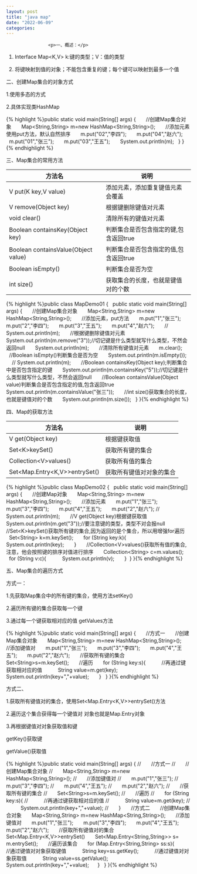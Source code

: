 ```yaml
---
layout: post
title: "java map"
date: "2022-06-09"
categories: 
---
```


                    <p>一、概述：</p> 
<ol>
<li> <p>Interface Map&lt;K,V&gt; k:键的类型；V：值的类型</p> </li>
<li> <p>将键映射到值的对象；不能包含重复的键；每个键可以映射到最多一个值</p> </li>
</ol>
<p>二、创建Map集合的对象方式</p> 
<p>1.使用多态的方式</p> 
<p>2.具体实现类HashMap</p> 
{% highlight %}public static void main(String[] args) {
        //创建Map集合对象
        Map&lt;String,String&gt; m=new HashMap&lt;String,String&gt;();
        //添加元素使用put方法，默认自然排序
        m.put("02","李四");
        m.put("04","赵六");
        m.put("01","张三");
        m.put("03","王五");
        System.out.println(m);
    }
}{% endhighlight %} 
<p>三、Map集合的常用方法</p> 
<table>
<thead><tr>
<th>方法名</th>
<th>说明</th>
</tr></thead>
<tbody>
<tr>
<td>V put(K key,V value)</td>
<td>添加元素，添加重复键值元素会覆盖</td>
</tr>
<tr>
<td>V remove(Object key)</td>
<td>根据键删除键值对元素</td>
</tr>
<tr>
<td>void clear()</td>
<td>清除所有的键值对元素</td>
</tr>
<tr>
<td>Boolean containsKey(Object key)</td>
<td>判断集合是否包含指定的键,包含返回true</td>
</tr>
<tr>
<td>Boolean containsValue(Object value)</td>
<td>判断集合是否包含指定的值,包含返回true</td>
</tr>
<tr>
<td>Boolean isEmpty()</td>
<td>判断集合是否为空</td>
</tr>
<tr>
<td>int size()</td>
<td>获取集合的长度，也就是键值对的个数</td>
</tr>
</tbody>
</table>
{% highlight %}public class MapDemo01 {
    public static void main(String[] args) {
        //创建Map集合对象
        Map&lt;String,String&gt; m=new HashMap&lt;String,String&gt;();
        //添加元素，put方法
        m.put("1","张三");
        m.put("2","李四");
        m.put("3","王五");
        m.put("4","赵六");
        // System.out.println(m);
        //根据键删除键值对元素
        System.out.println(m.remove("3"));//切记键是什么类型就写什么类型，不然会返回null
        System.out.println(m);
        //清除所有键值对元素
        m.clear();
        //Boolean isEmpty()判断集合是否为空
        System.out.println(m.isEmpty());
       // System.out.println(m);
        //Boolean containsKey(Object key);判断集合中是否包含指定的键
        System.out.println(m.containsKey("5"));//切记键是什么类型就写什么类型，不然会返回null
        //Boolean containsValue(Object value)判断集合是否包含指定的值,包含返回true
        System.out.println(m.containsValue("张三"));
        //int size()获取集合的长度，也就是键值对的个数
        System.out.println(m.size());
    }
}
​{% endhighlight %} 
<p>四、Map的获取方法</p> 
<table>
<thead><tr>
<th>方法名</th>
<th>说明</th>
</tr></thead>
<tbody>
<tr>
<td>V get(Object key)</td>
<td>根据键获取值</td>
</tr>
<tr>
<td>Set&lt;K&gt;keySet()</td>
<td>获取所有键的集合</td>
</tr>
<tr>
<td>Collection&lt;V&gt;values()</td>
<td>获取所有值的集合</td>
</tr>
<tr>
<td>Set&lt;Map.Entry&lt;K,V&gt;&gt;entrySet()</td>
<td>获取所有键值对对象的集合</td>
</tr>
</tbody>
</table>
{% highlight %}public class MapDemo02 {
    public static void main(String[] args) {
        //创建Map对象
        Map&lt;String,String&gt; m=new HashMap&lt;String,String&gt;();
        //添加元素
        m.put("1","张三");
        m.put("3","李四");
        m.put("4","王五");
        m.put("2","赵六");
//        System.out.println(m);
        //V get(Object key)根据键获取值
        System.out.println(m.get("3"));//要注意键的类型，类型不对会报null
        //Set&lt;K&gt;keySet()获取所有键的集合,因为返回的是个集合，所以用增强for遍历
        Set&lt;String&gt; k=m.keySet();
        for (String key:k){
            System.out.println(key);
        }
        //Collection&lt;V&gt;values()获取所有值的集合,注意，他会按照键的排序对值进行排序
        Collection&lt;String&gt; c=m.values();
        for (String v:c){
            System.out.println(v);
        }
​
    }
}{% endhighlight %} 
<p>五、Map集合的遍历方式</p> 
<p>方式一：</p> 
<p>1.先获取Map集合中的所有键的集合，使用方法setKey()</p> 
<p>2.遍历所有键的集合获取每一个键</p> 
<p>3.通过每一个键获取相对应的值 getValues方法</p> 
{% highlight %}public static void main(String[] args) {
        //方式一
        //创建Map集合对象
        Map&lt;String,String&gt; m=new HashMap&lt;String,String&gt;();
        //添加键值对
        m.put("1","张三");
        m.put("3","李四");
        m.put("4","王五");
        m.put("2","赵六");
        //获取所有键的集合
        Set&lt;String&gt;s=m.keySet();
        //遍历
        for (String key:s){
            //再通过键获取相对应的值
            String value=m.get(key);
            System.out.println(key+","+value);
        }
    }
}{% endhighlight %} 
<p>方式二、</p> 
<p>1.获取所有键值对的集合，使用Set&lt;Map.Entry&lt;K,V&gt;&gt;entrySet()方法</p> 
<p>2.遍历这个集合获得每一个键值对 对象也就是Map.Entry对象</p> 
<p>3.再根据键值对对象获取值和键</p> 
<p>getKey()获取键</p> 
<p>getValue()获取值</p> 
{% highlight %}public static void main(String[] args) {
//        //方式一
//        //创建Map集合对象
//        Map&lt;String,String&gt; m=new HashMap&lt;String,String&gt;();
//        //添加键值对
//        m.put("1","张三");
//        m.put("3","李四");
//        m.put("4","王五");
//        m.put("2","赵六");
//        //获取所有键的集合
//        Set&lt;String&gt;s=m.keySet();
//        //遍历
//        for (String key:s){
//            //再通过键获取相对应的值
//            String value=m.get(key);
//            System.out.println(key+","+value);
//        }
        //方式二
        //创建Map集合对象
        Map&lt;String,String&gt; m=new HashMap&lt;String,String&gt;();
        //添加键值对
        m.put("1","张三");
        m.put("3","李四");
        m.put("4","王五");
        m.put("2","赵六");
        //获取所有键值对的集合Set&lt;Map.Entry&lt;K,V&gt;&gt;entrySet()
        Set&lt;Map.Entry&lt;String,String&gt;&gt; s= m.entrySet();
        //遍历该集合
        for (Map.Entry&lt;String,String&gt; ss:s){
            //通过键值对对象获取键值
            String key=ss.getKey();
            //通过键值对对象获取值
            String value=ss.getValue();
            System.out.println(key+","+value);
​
        }
    }
}{% endhighlight %}
                

